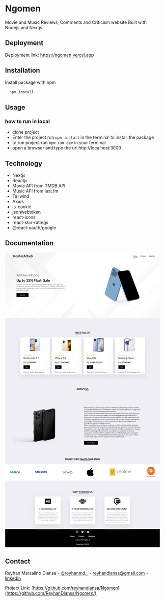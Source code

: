 #  Ngomen

Movie and Music Reviews, Comments and Criticism website Built with Nodejs and Nextjs

## Deployment

Deployment link:
  https://ngomen.vercel.app

  
## Installation

Install package with npm

```bash
  npm install 
```
    
## Usage

### how to run in local
- clone project
- Enter the project run `npm install` in the terminal to install the package
- to run project run `npm run dev` in your terminal 
- open a browser and type the url http://localhost:3000

## Technology

- Nextjs
- Reactjs
- Movie API from TMDB API
- Music API from last.fm
- Tailwind
- Axios
- js-cookie
- jsonwebtoken
- react-icons
- react-star-ratings
- @react-oauth/google

## Documentation

![App Screenshot](https://github.com/ReyhanDiansa/KonterAttack/blob/main/public/assets/images/ss.png)


## Contact

Reyhan Marsalino Diansa - [@reyhanmd._](https://instagram.com/reyhanmd._) - reyhandiansa@gmail.com - [linkedin](https://www.linkedin.com/in/reyhan-marsalino-diansa-02052a247/)

Project Link: [https://github.com/reyhandiansa/Ngomen](https://github.com/ReyhanDiansa/Ngomen/)